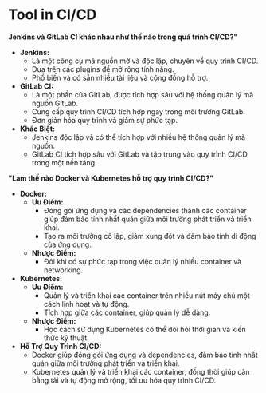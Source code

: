 # Tool in CI/CD

**Jenkins và GitLab CI khác nhau như thế nào trong quá trình CI/CD?"**

* **Jenkins:**
  * Là một công cụ mã nguồn mở và độc lập, chuyên về quy trình CI/CD.
  * Dựa trên các plugins để mở rộng tính năng.
  * Phổ biến và có sẵn nhiều tài liệu và cộng đồng hỗ trợ.
* **GitLab CI:**
  * Là một phần của GitLab, được tích hợp sâu với hệ thống quản lý mã nguồn GitLab.
  * Cung cấp quy trình CI/CD tích hợp ngay trong môi trường GitLab.
  * Đơn giản hóa quy trình và giảm sự phức tạp.
* **Khác Biệt:**
  * Jenkins độc lập và có thể tích hợp với nhiều hệ thống quản lý mã nguồn.
  * GitLab CI tích hợp sâu với GitLab và tập trung vào quy trình CI/CD trong một nền tảng.

**"Làm thế nào Docker và Kubernetes hỗ trợ quy trình CI/CD?"**

* **Docker:**
  * **Ưu Điểm:**
    * Đóng gói ứng dụng và các dependencies thành các container giúp đảm bảo tính nhất quán giữa môi trường phát triển và triển khai.
    * Tạo ra môi trường cô lập, giảm xung đột và đảm bảo tính di động của ứng dụng.
  * **Nhược Điểm:**
    * Đôi khi có sự phức tạp trong việc quản lý nhiều container và networking.
* **Kubernetes:**
  * **Ưu Điểm:**
    * Quản lý và triển khai các container trên nhiều nút máy chủ một cách linh hoạt và tự động.
    * Tích hợp giữa các container, giúp quản lý dễ dàng.
  * **Nhược Điểm:**
    * Học cách sử dụng Kubernetes có thể đòi hỏi thời gian và kiến thức kỹ thuật.
* **Hỗ Trợ Quy Trình CI/CD:**
  * Docker giúp đóng gói ứng dụng và dependencies, đảm bảo tính nhất quán giữa môi trường phát triển và triển khai.
  * Kubernetes quản lý và triển khai các container, đồng thời giúp cân bằng tải và tự động mở rộng, tối ưu hóa quy trình CI/CD.


